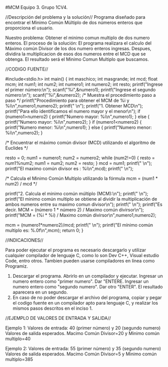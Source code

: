 #MCM
Equipo 3. Grupo 1CV4.

//Descripción del problema y la solución//
Programa diseñado para encontrar el Minimo Común Múltiplo de dos números enteros que proporciona el usuario.

Nuestro problema: Obtener el minimo comun multiplo de dos numero enteros. 
El proceso de la solución: El programa realizara el calculo del Máximo común Divisor de los dos numero enteros ingresas. Despues, dividira la multiplicacion de esos dos numeros entre el MCD que se obtenga. El resultado será el Minimo Comun Multiplo que buscamos.

//CODIGO FUENTE//

#include<stdio.h>
int main() {
	int maschico;
	int masgrande;
	int mcd;
	float mcm;
	int num1;
	int num2;
	int numero1;
	int numero2;
	int resto;
	printf("Ingrese el primer número:\n");
	scanf("%i",&numero1);
	printf("Ingrese el segundo número:\n");
	scanf("%i",&numero2);
	/* Muestra el procedimiento paso a paso */
	printf("Procedimiento para obtener el MCM de %i y %i\n",numero1,numero2);
	printf("     \n");
	printf("1. Obtener MCD\n");
	printf("Para ello identificamos el numero mayor y el menor\n");
	if (numero1>numero2) {
		printf("Numero mayor: %i\n",numero1);
	} else {
		printf("Numero mayor: %i\n",numero2);
	}
	if (numero1<numero2) {
		printf("Numero menor: %i\n",numero1);
	} else {
		printf("Numero menor: %i\n",numero2);
	}

/* Encuentrar el máximo común divisor (MCD) utilizando el algoritmo de Euclides */
	
 resto = 0;
	num1 = numero1;
	num2 = numero2;
	while (num2!=0) {
		resto = num1%num2;
		num1 = num2;
		num2 = resto;
	}
	mcd = num1;
	printf("     \n");
	printf("El maximo común divisor es : %i\n",mcd);
	printf("     \n");
	
 /* Calcula el Minimo Común Multiplo utilizando la fórmula mcm = (num1 * num2) / mcd  */
	
 printf("2. Calcula el minimo común múltiplo (MCM):\n");
	printf("     \n");
	printf("El minimo común multiplo se obtiene al dividir la multiplicación de ambos numeros entre su maximo comun divisor\n");
	printf("     \n");
	printf("Es decir. MCM = (número 1 * número 2) / Maximo común divirsor\n");
	printf("MCM = (%i * %i) / Maximo común divirsor\n",numero1,numero2);
	
 mcm = (numero1*numero2)/mcd;
	printf("     \n");
	printf("El mínimo común multiplo es: %.0f\n",mcm);
	return 0;
}

//INDICACIONES//

Para poder ejecutar el programa es necesario descargarlo y utilizar cualquier compilador de lenguaje C, como lo son Dev C++, Visual estudio Code, entro otros. Tambien pueden usarse compiladores en línea como Programiz.
  1. Descargar el programa. Abrirlo en un compilador y ejecutar. Ingresar un numero entero como "primer numero". Dar "ENTERE.  Ingresar un numero entero como "segundo numero". Dar otro "ENTER". El resultado aparecera en un segundo.
  2. En caso de no poder descargar el archivo del programa, copiar y pegar el codigo fuente en un compilador apto para lenguaje C, y realizar los mismos pasos descritos en el inciso 1.

//EJEMPLO DE VALORES DE ENTRADA Y SALIDA//

Ejemplo 1:
Valores de entrada: 40 (primer número) y 20 (segundo numero)
Valores de salida esperados. Macimo Común Divisor=20 y Minimo común multiplo=40

Ejemplo 2:
Valores de entrada: 55 (primer número) y 35 (segundo numero)
Valores de salida esperados. Macimo Común Divisor=5 y Minimo común multiplo=385
